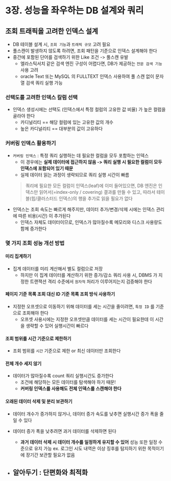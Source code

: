 # 3장. 성능을 좌우하는 DB 설계와 쿼리
## 조회 트래픽을 고려한 인덱스 설계
- DB 테이블 설계 시, `조회 기능`과 `트래픽 규모` 고려 필요
- 풀스캔이 발생하지 않도록 하려면, 조회 패턴을 기준으로 인덱스 설계해야 한다
- 중간에 포함된 단어를 검색하기 위한 Like 조건 -> 풀스캔 유발
  - 엘라스틱서치 같은 검색 엔진 구성이 어렵다면, DB가 제공하는 `전문 검색 기능` 사용 고려
  - oracle Text 또는 MySQL 의 FULLTEXT 인덱스 사용하여 풀 스캔 없이 문자열 검색 쿼리 실행 가능

### 선택도를 고려한 인덱스 칼럼 선택
- 인덱스 생성시에는 선택도 (인덱스에서 특정 컬럼의 고유한 값 비율) 가 높은 컬럼을 골라야 한다
  - 카디널리티 == 해당 컬럼에 있는 고유한 값의 개수
  - 높은 카디널리티 == 대부분의 값이 고유하다

### 커버링 인덱스 활용하기
- `커버링 인덱스` : 특정 쿼리 실행하는 데 필요한 컬럼을 모두 포함하는 인덱스
  - 이 경우에는 **실제 데이터에 접근하지 않음 -> 쿼리 실행 시 필요한 컬럼이 모두 인덱스에 포함되어 있기 때문**
  - 실제 데이터 읽는 과정이 생략되므로 쿼리 실행 시간이 빠름
  > 쿼리에 필요한 모든 컬럼이 인덱스(leaf)에 이미 들어있으면, DB 엔진은 인덱스만 읽어서(=index-only / covering) 결과를 만들 수 있고, 따라서 테이블(힙/클러스터드 인덱스)의 행을 추가로 읽을 필요가 없다
- 인덱스는 조회 속도는 빠르게 해주지만, 데이터 추가/변경/삭제 시에는 인덱스 관리에 따른 비용(시간) 이 추가된다
  - 인덱스 자체도 데이터이므로, 인덱스가 많아질수록 메모리와 디스크 사용량도 함께 증가한다

### 몇 가지 조회 성능 개선 방법
#### 미리 집계하기
- 집계 데이터를 미리 계산해서 별도 컬럼으로 저장
  - 하지만 이 집계 데이터를 계산하기 위한 증가/감소 쿼리 사용 시, DBMS 가 지정한 트랜잭션 격리 수준에서 `원자적` 처리가 이루어지는지 검증해야 한다

#### 페이지 기준 목록 조회 대신 ID 기준 목록 조회 방식 사용하기
- 지정한 오프셋으로 이동하기 위해 데이터를 세는 시간을 줄이려면, `특정 ID` 를 기준으로 조회해야 한다
  - 오프셋 사용시에는 지정한 오프셋만큼 데이터를 세는 시간이 필요한데 이 시간을 생략할 수 있어 실행시간이 빠르다

#### 조회 범위를 시간 기준으로 제한하기
- 조회 범위를 `시간` 기준으로 제한 or 최신 데이터만 조회한다

#### 전체 개수 세지 않기
- 데이터가 많아질수록 count 쿼리 실행시간도 증가한다
  - 조건에 해당하는 모든 데이터를 탐색해야 하기 때문!
  - **커버링 인덱스를 사용해도 전체 인덱스를 스캔해야 한다**

#### 오래된 데이터 삭제 및 분리 보관하기
- 데이터 개수가 증가하지 않거나, 데이터 증가 속도를 낮추면 실행시간 증가 폭을 줄일 수 있다
- 데이터 증가 폭을 낮추려면 과거 데이터를 삭제하면 된다
  - **과거 데이터 삭제 시 데이터 개수를 일정하게 유지할 수 있어** 성능 또한 일정 수준으로 유지 가능
ex. 로그인 시도 내역은 이상 징후를 탐지하기 위한 목적이기에 장기간 보관할 필요가 없음

- 알아두기 : 단편화와 최적화
  - 